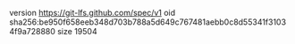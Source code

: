 version https://git-lfs.github.com/spec/v1
oid sha256:be950f658eeb348d703b788a5d649c767481aebb0c8d55341f31034f9a728880
size 19504
